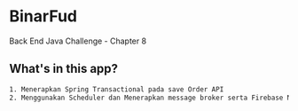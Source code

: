 
# BinarFud

Back End Java Challenge - Chapter 8


## What's in this app?

```bash
1. Menerapkan Spring Transactional pada save Order API
2. Menggunakan Scheduler dan Menerapkan message broker serta Firebase Notification
```